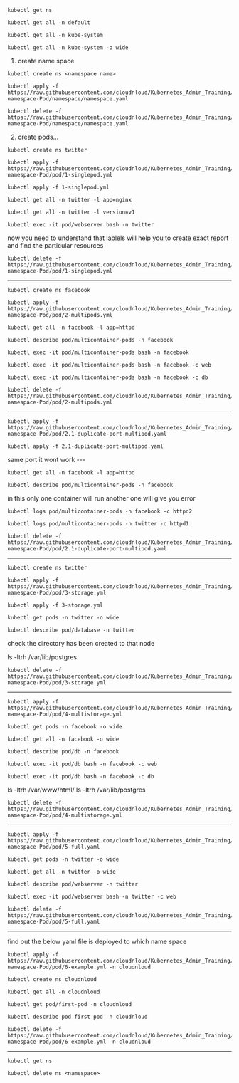 `````
kubectl get ns
```````
`````
kubectl get all -n default
`````
`````
kubectl get all -n kube-system
`````
`````
kubectl get all -n kube-system -o wide
`````

1. create name space

`````
kubectl create ns <namespace name>
`````
`````
kubectl apply -f https://raw.githubusercontent.com/cloudnloud/Kubernetes_Admin_Training/main/class4-namespace-Pod/namespace/namespace.yaml
`````
`````
kubectl delete -f https://raw.githubusercontent.com/cloudnloud/Kubernetes_Admin_Training/main/class4-namespace-Pod/namespace/namespace.yaml
`````
2. create pods...
`````
kubectl create ns twitter
`````
`````
kubectl apply -f https://raw.githubusercontent.com/cloudnloud/Kubernetes_Admin_Training/main/class4-namespace-Pod/pod/1-singlepod.yml
`````
`````
kubectl apply -f 1-singlepod.yml
`````
`````
kubectl get all -n twitter -l app=nginx
`````
`````
kubectl get all -n twitter -l version=v1
`````
`````
kubectl exec -it pod/webserver bash -n twitter
`````

now you need to understand that lablels will help you to create exact report and find the particular resources
`````
kubectl delete -f https://raw.githubusercontent.com/cloudnloud/Kubernetes_Admin_Training/main/class4-namespace-Pod/pod/1-singlepod.yml
`````

**************************************************************************************************************************************
`````
kubectl create ns facebook
`````
`````
kubectl apply -f https://raw.githubusercontent.com/cloudnloud/Kubernetes_Admin_Training/main/class4-namespace-Pod/pod/2-multipods.yml
`````
`````
kubectl get all -n facebook -l app=httpd
`````

`````
kubectl describe pod/multicontainer-pods -n facebook
`````
`````
kubectl exec -it pod/multicontainer-pods bash -n facebook
`````
`````
kubectl exec -it pod/multicontainer-pods bash -n facebook -c web
`````
`````
kubectl exec -it pod/multicontainer-pods bash -n facebook -c db
`````
`````
kubectl delete -f https://raw.githubusercontent.com/cloudnloud/Kubernetes_Admin_Training/main/class4-namespace-Pod/pod/2-multipods.yml
`````
************************************************************************************************************************************
`````
kubectl apply -f https://raw.githubusercontent.com/cloudnloud/Kubernetes_Admin_Training/main/class4-namespace-Pod/pod/2.1-duplicate-port-multipod.yaml
`````
`````
kubectl apply -f 2.1-duplicate-port-multipod.yaml
`````
same port it wont work ---
`````
kubectl get all -n facebook -l app=httpd
`````
`````
kubectl describe pod/multicontainer-pods -n facebook
`````
in this only one container will run another one will give you error
`````
kubectl logs pod/multicontainer-pods -n facebook -c httpd2
`````
`````
kubectl logs pod/multicontainer-pods -n twitter -c httpd1
`````
`````
kubectl delete -f https://raw.githubusercontent.com/cloudnloud/Kubernetes_Admin_Training/main/class4-namespace-Pod/pod/2.1-duplicate-port-multipod.yaml
`````
***********************************************************************************************************************************
`````
kubectl create ns twitter
`````
`````
kubectl apply -f https://raw.githubusercontent.com/cloudnloud/Kubernetes_Admin_Training/main/class4-namespace-Pod/pod/3-storage.yml
`````
`````
kubectl apply -f 3-storage.yml
`````
`````
kubectl get pods -n twitter -o wide
`````
`````
kubectl describe pod/database -n twitter
`````

check the directory has been created to that node

ls -ltrh /var/lib/postgres
`````
kubectl delete -f https://raw.githubusercontent.com/cloudnloud/Kubernetes_Admin_Training/main/class4-namespace-Pod/pod/3-storage.yml
`````
****************************************************************************************************************************************
`````
kubectl apply -f https://raw.githubusercontent.com/cloudnloud/Kubernetes_Admin_Training/main/class4-namespace-Pod/pod/4-multistorage.yml
`````
`````
kubectl get pods -n facebook -o wide
`````
`````
kubectl get all -n facebook -o wide
`````
`````
kubectl describe pod/db -n facebook
`````
`````
kubectl exec -it pod/db bash -n facebook -c web
`````
`````
kubectl exec -it pod/db bash -n facebook -c db
`````

ls -ltrh /var/www/html/
ls -ltrh /var/lib/postgres
`````
kubectl delete -f https://raw.githubusercontent.com/cloudnloud/Kubernetes_Admin_Training/main/class4-namespace-Pod/pod/4-multistorage.yml
`````
***************************************************************************************************************************************
`````
kubectl apply -f https://raw.githubusercontent.com/cloudnloud/Kubernetes_Admin_Training/main/class4-namespace-Pod/pod/5-full.yaml
`````
`````
kubectl get pods -n twitter -o wide
`````
`````
kubectl get all -n twitter -o wide
`````
`````
kubectl describe pod/webserver -n twitter
`````
`````
kubectl exec -it pod/webserver bash -n twitter -c web
`````
`````
kubectl delete -f https://raw.githubusercontent.com/cloudnloud/Kubernetes_Admin_Training/main/class4-namespace-Pod/pod/5-full.yaml
`````
***************************************************************************************************************************************
find out the below yaml file is deployed to which name space
`````
kubectl apply -f https://raw.githubusercontent.com/cloudnloud/Kubernetes_Admin_Training/main/class4-namespace-Pod/pod/6-example.yml -n cloudnloud
`````
`````
kubectl create ns cloudnloud
`````
`````
kubectl get all -n cloudnloud
`````
`````
kubectl get pod/first-pod -n cloudnloud
`````
`````
kubectl describe pod first-pod -n cloudnloud
`````
`````
kubectl delete -f https://raw.githubusercontent.com/cloudnloud/Kubernetes_Admin_Training/main/class4-namespace-Pod/pod/6-example.yml -n cloudnloud
`````
********************************************************************************************
`````
kubectl get ns
`````
`````
kubectl delete ns <namespace>
`````

